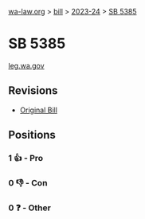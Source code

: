[wa-law.org](/) > [bill](/bill/) > [2023-24](/bill/2023-24/) > [SB 5385](/bill/2023-24/sb/5385/)

# SB 5385
[leg.wa.gov](https://app.leg.wa.gov/billsummary?BillNumber=5385&Year=2023&Initiative=false)

## Revisions
* [Original Bill](1/)

## Positions
### 1 👍 - Pro

### 0 👎 - Con

### 0 ❓ - Other
